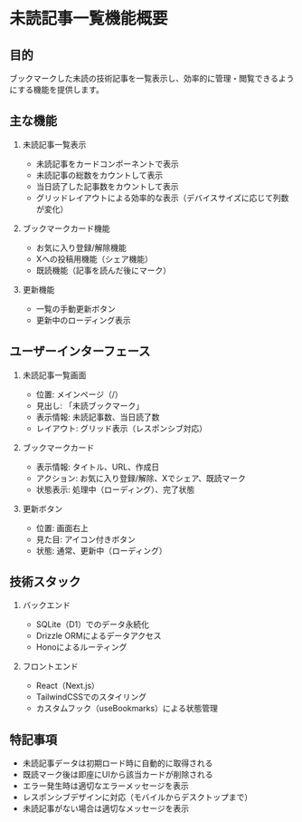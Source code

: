 # 未読記事一覧機能概要

## 目的
ブックマークした未読の技術記事を一覧表示し、効率的に管理・閲覧できるようにする機能を提供します。

## 主な機能
1. 未読記事一覧表示
   - 未読記事をカードコンポーネントで表示
   - 未読記事の総数をカウントして表示
   - 当日読了した記事数をカウントして表示
   - グリッドレイアウトによる効率的な表示（デバイスサイズに応じて列数が変化）

2. ブックマークカード機能
   - お気に入り登録/解除機能
   - Xへの投稿用機能（シェア機能）
   - 既読機能（記事を読んだ後にマーク）

3. 更新機能
   - 一覧の手動更新ボタン
   - 更新中のローディング表示

## ユーザーインターフェース
1. 未読記事一覧画面
   - 位置: メインページ（/）
   - 見出し: 「未読ブックマーク」
   - 表示情報: 未読記事数、当日読了数
   - レイアウト: グリッド表示（レスポンシブ対応）

2. ブックマークカード
   - 表示情報: タイトル、URL、作成日
   - アクション: お気に入り登録/解除、Xでシェア、既読マーク
   - 状態表示: 処理中（ローディング）、完了状態

3. 更新ボタン
   - 位置: 画面右上
   - 見た目: アイコン付きボタン
   - 状態: 通常、更新中（ローディング）

## 技術スタック
1. バックエンド
   - SQLite（D1）でのデータ永続化
   - Drizzle ORMによるデータアクセス
   - Honoによるルーティング

2. フロントエンド
   - React（Next.js）
   - TailwindCSSでのスタイリング
   - カスタムフック（useBookmarks）による状態管理

## 特記事項
- 未読記事データは初期ロード時に自動的に取得される
- 既読マーク後は即座にUIから該当カードが削除される
- エラー発生時は適切なエラーメッセージを表示
- レスポンシブデザインに対応（モバイルからデスクトップまで）
- 未読記事がない場合は適切なメッセージを表示
